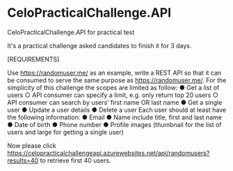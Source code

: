 # CeloPracticalChallenge.API
CeloPracticalChallenge.API for practical test

It's a practical challenge asked candidates to finish it for 3 days.

[REQUIREMENTS]

Use https://randomuser.me/ as an example, write a REST API so that it can be consumed to
serve the same purpose as https://randomuser.me/. For the simplicity of this challenge the
scopes are limited as follow:
● Get a list of users
○ API consumer can specify a limit, e.g. only return top 20 users
○ API consumer can search by users’ first name OR last name
● Get a single user
● Update a user details
● Delete a user
Each user should at least have the following information:
● Email
● Name include title, first and last name
● Date of birth
● Phone number
● Profile images (thumbnail for the list of users and large for getting a single user)

Now please click https://celopracticalchallengeapi.azurewebsites.net/api/randomusers?results=40 to retrieve first 40 users.
